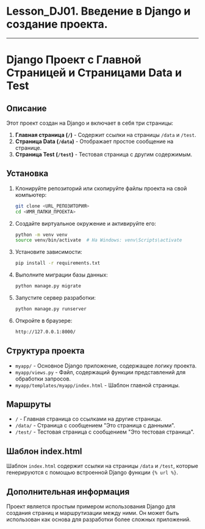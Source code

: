 # Lesson_DJ01. Введение в Django и создание проекта.

---

# Django Проект с Главной Страницей и Страницами Data и Test

## Описание

Этот проект создан на Django и включает в себя три страницы:
1. **Главная страница (`/`)** - Содержит ссылки на страницы `/data` и `/test`.
2. **Страница Data (`/data`)** - Отображает простое сообщение на странице.
3. **Страница Test (`/test`)** - Тестовая страница с другим содержимым.

## Установка

1. Клонируйте репозиторий или скопируйте файлы проекта на свой компьютер:

    ```bash
    git clone <URL_РЕПОЗИТОРИЯ>
    cd <ИМЯ_ПАПКИ_ПРОЕКТА>
    ```

2. Создайте виртуальное окружение и активируйте его:

    ```bash
    python -m venv venv
    source venv/bin/activate  # На Windows: venv\Scripts\activate
    ```

3. Установите зависимости:

    ```bash
    pip install -r requirements.txt
    ```

4. Выполните миграции базы данных:

    ```bash
    python manage.py migrate
    ```

5. Запустите сервер разработки:

    ```bash
    python manage.py runserver
    ```

6. Откройте в браузере:

    ```bash
    http://127.0.0.1:8000/
    ```

## Структура проекта

- `myapp/` - Основное Django приложение, содержащее логику проекта.
- `myapp/views.py` - Файл, содержащий функции представлений для обработки запросов.
- `myapp/templates/myapp/index.html` - Шаблон главной страницы.

## Маршруты

- `/` - Главная страница со ссылками на другие страницы.
- `/data/` - Страница с сообщением "Это страница с данными".
- `/test/` - Тестовая страница с сообщением "Это тестовая страница".

## Шаблон index.html

Шаблон `index.html` содержит ссылки на страницы `/data` и `/test`, которые генерируются с помощью встроенной Django функции `{% url %}`.

## Дополнительная информация

Проект является простым примером использования Django для создания страниц и маршрутизации между ними. Он может быть использован как основа для разработки более сложных приложений.

 

